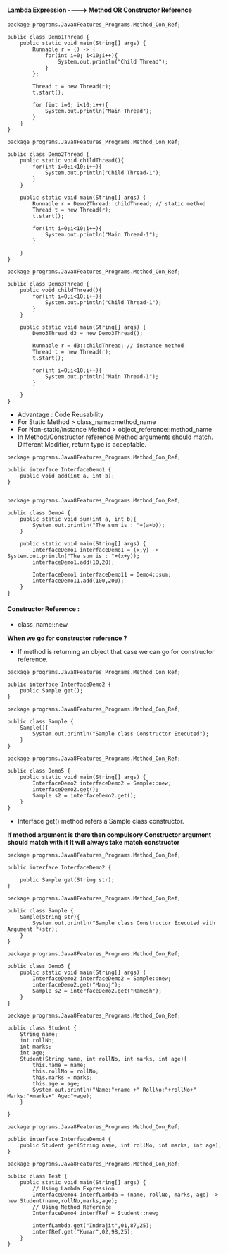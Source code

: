 #### Lambda Expression ----> Method OR Constructor Reference
```
package programs.Java8Features_Programs.Method_Con_Ref;

public class Demo1Thread {
    public static void main(String[] args) {
        Runnable r = () -> {
            for(int i=0; i<10;i++){
                System.out.println("Child Thread");
            }
        };

        Thread t = new Thread(r);
        t.start();

        for (int i=0; i<10;i++){
            System.out.println("Main Thread");
        }
    }
}

```

```
package programs.Java8Features_Programs.Method_Con_Ref;

public class Demo2Thread {
    public static void childThread(){
        for(int i=0;i<10;i++){
            System.out.println("Child Thread-1");
        }
    }

    public static void main(String[] args) {
        Runnable r = Demo2Thread::childThread; // static method
        Thread t = new Thread(r);
        t.start();

        for(int i=0;i<10;i++){
            System.out.println("Main Thread-1");
        }

    }
}

```
```
package programs.Java8Features_Programs.Method_Con_Ref;

public class Demo3Thread {
    public void childThread(){
        for(int i=0;i<10;i++){
            System.out.println("Child Thread-1");
        }
    }

    public static void main(String[] args) {
        Demo3Thread d3 = new Demo3Thread();

        Runnable r = d3::childThread; // instance method
        Thread t = new Thread(r);
        t.start();

        for(int i=0;i<10;i++){
            System.out.println("Main Thread-1");
        }

    }
}

```

- Advantage : Code Reusability 
- For Static Method > class_name::method_name
- For Non-static/instance Method > object_reference::method_name
- In Method/Constructor reference Method arguments should match. Different Modifier, return type is acceptable.

```
package programs.Java8Features_Programs.Method_Con_Ref;

public interface InterfaceDemo1 {
    public void add(int a, int b);
}


package programs.Java8Features_Programs.Method_Con_Ref;

public class Demo4 {
    public static void sum(int a, int b){
        System.out.println("The sum is : "+(a+b));
    }

    public static void main(String[] args) {
        InterfaceDemo1 interfaceDemo1 = (x,y) -> System.out.println("The sum is : "+(x+y));
        interfaceDemo1.add(10,20);

        InterfaceDemo1 interfaceDemo11 = Demo4::sum;
        interfaceDemo11.add(100,200);
    }
}

```

#### Constructor Reference :
- class_name::new

**When we go for constructor reference ?**
- If method is returning an object that case we can go for constructor reference.

```
package programs.Java8Features_Programs.Method_Con_Ref;

public interface InterfaceDemo2 {
    public Sample get();
}

package programs.Java8Features_Programs.Method_Con_Ref;

public class Sample {
    Sample(){
        System.out.println("Sample class Constructor Executed");
    }
}

package programs.Java8Features_Programs.Method_Con_Ref;

public class Demo5 {
    public static void main(String[] args) {
        InterfaceDemo2 interfaceDemo2 = Sample::new;
        interfaceDemo2.get();
        Sample s2 = interfaceDemo2.get();
    }
}

```
- Interface get() method refers a Sample class constructor.

**If method argument is there then compulsory Constructor argument should match with it**
**It will always take match constructor**
```
package programs.Java8Features_Programs.Method_Con_Ref;

public interface InterfaceDemo2 {

    public Sample get(String str);
}

package programs.Java8Features_Programs.Method_Con_Ref;

public class Sample {
    Sample(String str){
        System.out.println("Sample class Constructor Executed with Argument "+str);
    }
}

package programs.Java8Features_Programs.Method_Con_Ref;

public class Demo5 {
    public static void main(String[] args) {
        InterfaceDemo2 interfaceDemo2 = Sample::new;
        interfaceDemo2.get("Manoj");
        Sample s2 = interfaceDemo2.get("Ramesh");
    }
}

```

```
package programs.Java8Features_Programs.Method_Con_Ref;

public class Student {
    String name;
    int rollNo;
    int marks;
    int age;
    Student(String name, int rollNo, int marks, int age){
        this.name = name;
        this.rollNo = rollNo;
        this.marks = marks;
        this.age = age;
        System.out.println("Name:"+name +" RollNo:"+rollNo+" Marks:"+marks+" Age:"+age);
    }

}

package programs.Java8Features_Programs.Method_Con_Ref;

public interface InterfaceDemo4 {
    public Student get(String name, int rollNo, int marks, int age);
}

package programs.Java8Features_Programs.Method_Con_Ref;

public class Test {
    public static void main(String[] args) {
        // Using Lambda Expression
        InterfaceDemo4 interfLambda = (name, rollNo, marks, age) -> new Student(name,rollNo,marks,age);
        // Using Method Reference
        InterfaceDemo4 interfRef = Student::new;

        interfLambda.get("Indrajit",01,87,25);
        interfRef.get("Kumar",02,98,25);
    }
}

```